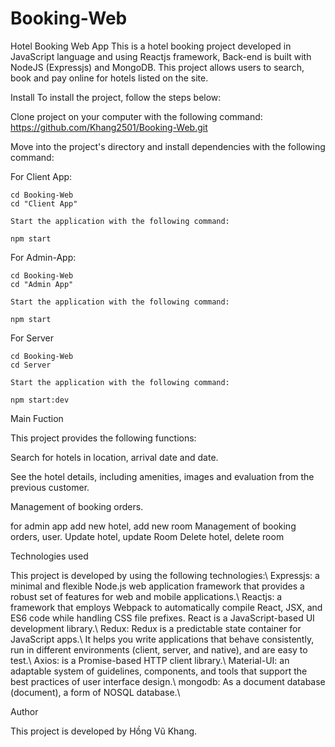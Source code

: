 # Booking-Web

Hotel Booking Web App
This is a hotel booking project developed in JavaScript language and using Reactjs framework, Back-end is built with NodeJS (Expressjs) and MongoDB. 
This project allows users to search, book and pay online for hotels listed on the site.

Install
  To install the project, follow the steps below:

  Clone project on your computer with the following command:
  https://github.com/Khang2501/Booking-Web.git

  Move into the project's directory and install dependencies with the following command:
  
  For Client App:
  
    cd Booking-Web
    cd "Client App"

    Start the application with the following command:

    npm start

  For Admin-App:
  
    cd Booking-Web
    cd "Admin App"

    Start the application with the following command:

    npm start
  
  For Server

    cd Booking-Web
    cd Server

    Start the application with the following command:

    npm start:dev

Main Fuction

This project provides the following functions:

Search for hotels in location, arrival date and date.

See the hotel details, including amenities, images and evaluation from the previous customer.

Management of booking orders.

for admin app
  add new hotel, add new room
  Management of booking orders, user.
  Update hotel, update Room
  Delete hotel, delete room
  
Technologies used

This project is developed by using the following technologies:\\
Expressjs: a minimal and flexible Node.js web application framework that provides a robust set of features for web and mobile applications.\\
Reactjs: a framework that employs Webpack to automatically compile React, JSX, and ES6 code while handling CSS file prefixes. React is a JavaScript-based UI development library.\\
Redux: Redux is a predictable state container for JavaScript apps.\\
  It helps you write applications that behave consistently, run in different environments (client, server, and native), and are easy to test.\\
Axios: is a Promise-based HTTP client library.\\
Material-UI: an adaptable system of guidelines, components, and tools that support the best practices of user interface design.\\
mongodb: As a document database (document), a form of NOSQL database.\\


Author

This project is developed by Hồng Vũ Khang.
